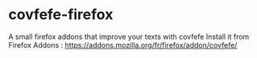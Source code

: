 # covfefe-firefox
A small firefox addons that improve your texts with covfefe
Install it from Firefox Addons : https://addons.mozilla.org/fr/firefox/addon/covfefe/
